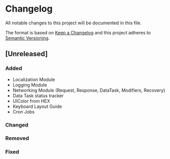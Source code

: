 # Changelog
All notable changes to this project will be documented in this file.

The format is based on [Keep a Changelog](http://keepachangelog.com/en/1.0.0/)
and this project adheres to [Semantic Versioning](http://semver.org/spec/v2.0.0.html).

## [Unreleased]
### Added
- Localization Module
- Logging Module
- Networking Module (Request, Response, DataTask, Modifiers, Recovery)
- Data Task status tracker
- UIColor from HEX
- Keyboard Layout Guide
- Cron Jobs

### Changed

### Removed

### Fixed
